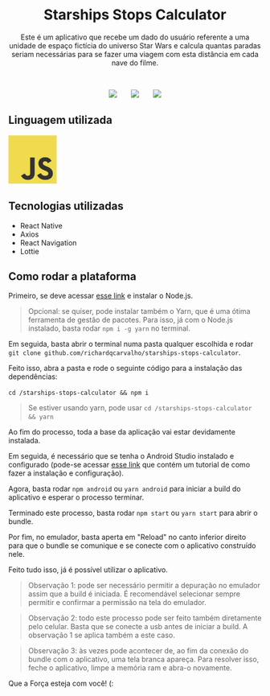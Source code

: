 <h1 align="center">Starships Stops Calculator</h1>

<p align="center">Este é um aplicativo que recebe um dado do usuário referente a uma unidade de espaço fictícia do universo Star Wars e calcula quantas paradas seriam necessárias para se fazer uma viagem com esta distância em cada nave do filme.</p>

<br>

<p align="center">
  <img src="https://user-images.githubusercontent.com/55627630/112002331-886b6d00-8afe-11eb-8a07-b8f19a6b5d3e.jpeg" width="30%">
  &nbsp;
  &nbsp;
  &nbsp;
  <img src="https://user-images.githubusercontent.com/55627630/112002334-89040380-8afe-11eb-9b90-a84a682e30d8.jpeg" width="30%">
  &nbsp;
  &nbsp;
  &nbsp;
  <img src="https://user-images.githubusercontent.com/55627630/112002336-89040380-8afe-11eb-8bb5-2f8d6fd7ed90.jpeg" width="30%">
</p>

## Linguagem utilizada

<img src="https://raw.githubusercontent.com/voodootikigod/logo.js/master/js.png" width="96">

## Tecnologias utilizadas

  - React Native
  - Axios
  - React Navigation
  - Lottie

## Como rodar a plataforma

Primeiro, se deve acessar [esse link](https://www.nodejs.org) e instalar o Node.js. 
> Opcional: se quiser, pode instalar também o Yarn, que é uma ótima ferramenta de gestão de pacotes. Para isso, já com o Node.js instalado, basta rodar `npm i -g yarn` no terminal.

Em seguida, basta abrir o terminal numa pasta qualquer escolhida e rodar `git clone github.com/richardqcarvalho/starships-stops-calculator`.

Feito isso, abra a pasta e rode o seguinte código para a instalação das dependências:

`cd /starships-stops-calculator && npm i`
> Se estiver usando yarn, pode usar `cd /starships-stops-calculator && yarn`

Ao fim do processo, toda a base da aplicação vai estar devidamente instalada.

Em seguida, é necessário que se tenha o Android Studio instalado e configurado (pode-se acessar [esse link](https://reactnative.dev/docs/environment-setup) que contém um tutorial de como fazer a instalação e configuração). 

Agora, basta rodar `npm android` ou `yarn android` para iniciar a build do aplicativo e esperar o processo terminar.

Terminado este processo, basta rodar `npm start` ou `yarn start` para abrir o bundle.

Por fim, no emulador, basta aperta em "Reload" no canto inferior direito para que o bundle se comunique e se conecte com o aplicativo construído nele. 

Feito tudo isso, já é possível utilizar o aplicativo.

> Observação 1: pode ser necessário permitir a depuração no emulador assim que a build é iniciada. É recomendável selecionar sempre permitir e confirmar a permissão na tela do emulador.

> Observação 2: todo este processo pode ser feito também diretamente pelo celular. Basta que se conecte a usb antes de iniciar a build. A observação 1 se aplica também a este caso.

> Observação 3: às vezes pode acontecer de, ao fim da conexão do bundle com o aplicativo, uma tela branca apareça. Para resolver isso, feche o aplicativo, limpe a memória ram e abra-o novamente.

Que a Força esteja com você! (:
